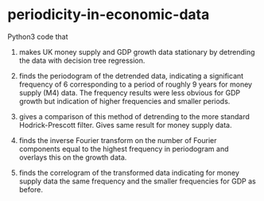 # periodicity-in-economic-data

Python3 code that 

1) makes UK money supply and GDP growth data stationary by detrending the data with decision tree regression. 

2) finds the periodogram of the detrended data, indicating a significant frequency of 6 corresponding to a period of roughly 9 years for money supply (M4) data. The frequency results were less obvious for GDP growth but indication of higher frequencies and smaller periods.

3) gives a comparison of this method of detrending to the more standard Hodrick-Prescott filter. Gives same result for money supply data.

4) finds the inverse Fourier transform on the number of Fourier components equal to the highest frequency in periodogram and overlays this on the growth data.

5) finds the correlogram of the transformed data indicating for money supply data the same frequency and the smaller frequencies for GDP as before.
